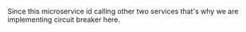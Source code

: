 Since this microservice id calling other two services that's why we are implementing circuit breaker here.